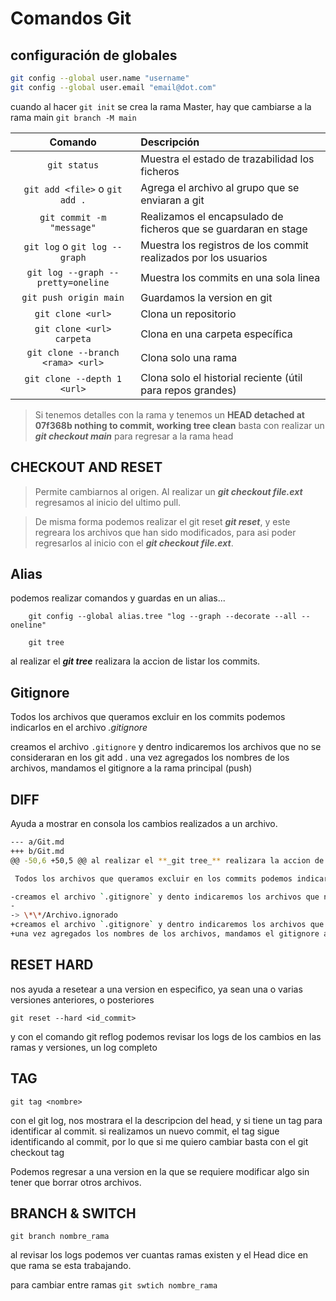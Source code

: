 # Comandos Git

## configuración de globales

```bash
git config --global user.name "username"
git config --global user.email "email@dot.com"
```

cuando al hacer `git init` se crea la rama Master, hay que cambiarse a la rama main
`git branch -M main`

|              Comando               | Descripción                                                     |
| :--------------------------------: | :-------------------------------------------------------------- |
|            `git status`            | Muestra el estado de trazabilidad los ficheros                  |
|   `git add <file>` o `git add .`   | Agrega el archivo al grupo que se enviaran a git                |
|     `git commit -m "message"`      | Realizamos el encapsulado de ficheros que se guardaran en stage |
|   `git log` o `git log --graph`    | Muestra los registros de los commit realizados por los usuarios |
| `git log --graph --pretty=oneline` | Muestra los commits en una sola linea                           |
|       `git push origin main`       | Guardamos la version en git                                     |
|         `git clone <url>`          | Clona un repositorio                                            |
|     `git clone <url> carpeta`      | Clona en una carpeta específica                                 |
| `git clone --branch <rama> <url>`  | Clona solo una rama                                             |
|    `git clone --depth 1 <url>`     | Clona solo el historial reciente (útil para repos grandes)      |

> Si tenemos detalles con la rama y tenemos un
> **HEAD detached at 07f368b
> nothing to commit, working tree clean**
> basta con realizar un **_git checkout main_** para regresar a la rama head

## CHECKOUT AND RESET

> Permite cambiarnos al origen. Al realizar un **_git checkout file.ext_** regresamos al inicio del ultimo pull.

> De misma forma podemos realizar el git reset **_git reset_**, y este regreara los archivos que han sido modificados, para asi poder regresarlos al inicio con el **_git checkout file.ext_**.

## Alias

podemos realizar comandos y guardas en un alias...

```
    git config --global alias.tree "log --graph --decorate --all --oneline"

    git tree
```

al realizar el **_git tree_** realizara la accion de listar los commits.

## Gitignore

Todos los archivos que queramos excluir en los commits podemos indicarlos en el archivo _.gitignore_

creamos el archivo `.gitignore` y dentro indicaremos los archivos que no se consideraran en los git add .
una vez agregados los nombres de los archivos, mandamos el gitignore a la rama principal (push)

## DIFF

Ayuda a mostrar en consola los cambios realizados a un archivo.

```bash
--- a/Git.md
+++ b/Git.md
@@ -50,6 +50,5 @@ al realizar el **_git tree_** realizara la accion de listar los commits.

 Todos los archivos que queramos excluir en los commits podemos indicarlos en el archivo _.gitignore_

-creamos el archivo `.gitignore` y dento indicaremos los archivos que no se consideraran en los git add .
-
-> \*\*/Archivo.ignorado
+creamos el archivo `.gitignore` y dentro indicaremos los archivos que no se consideraran en los git add .
+una vez agregados los nombres de los archivos, mandamos el gitignore a la rama principal (push)
```

## RESET HARD

nos ayuda a resetear a una version en especifico, ya sean una o varias versiones anteriores, o posteriores

`git reset --hard <id_commit>`

y con el comando
git reflog podemos revisar los logs de los cambios en las ramas y versiones, un log completo

## TAG

`git tag <nombre>`

con el git log, nos mostrara el la descripcion del head, y si tiene un tag para identificar al commit.
si realizamos un nuevo commit, el tag sigue identificando al commit, por lo que si me quiero cambiar basta con el git checkout tag

Podemos regresar a una version en la que se requiere modificar algo sin tener que borrar otros archivos.

## BRANCH & SWITCH

`git branch nombre_rama`

al revisar los logs podemos ver cuantas ramas existen y el Head dice en que rama se esta trabajando.

para cambiar entre ramas `git swtich nombre_rama`
